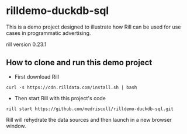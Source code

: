 # rilldemo-duckdb-sql

This is a demo project designed to illustrate how Rill can be used for use cases in programmatic advertising.

rill version 0.23.1

## How to clone and run this demo project

* First download Rill

```
curl -s https://cdn.rilldata.com/install.sh | bash
```

* Then start Rill with this project's code

```
rill start https://github.com/medriscoll/rilldemo-duckdb-sql.git
```

Rill will rehydrate the data sources and then launch in a new browser window. 


